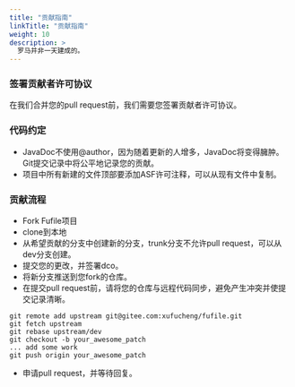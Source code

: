 ```yaml
---
title: "贡献指南"
linkTitle: "贡献指南"
weight: 10
description: >
  罗马并非一天建成的。
---
```


### 签署贡献者许可协议
在我们合并您的pull request前，我们需要您签署贡献者许可协议。

### 代码约定
+ JavaDoc不使用@author，因为随着更新的人增多，JavaDoc将变得臃肿。Git提交记录中将公平地记录您的贡献。
+ 项目中所有新建的文件顶部要添加ASF许可注释，可以从现有文件中复制。

### 贡献流程
+ Fork Fufile项目
+ clone到本地
+ 从希望贡献的分支中创建新的分支，trunk分支不允许pull request，可以从dev分支创建。
+ 提交您的更改，并签署dco。
+ 将新分支推送到您fork的仓库。
+ 在提交pull request前，请将您的仓库与远程代码同步，避免产生冲突并使提交记录清晰。
```git
git remote add upstream git@gitee.com:xufucheng/fufile.git
git fetch upstream
git rebase upstream/dev
git checkout -b your_awesome_patch
... add some work
git push origin your_awesome_patch
```
+ 申请pull request，并等待回复。